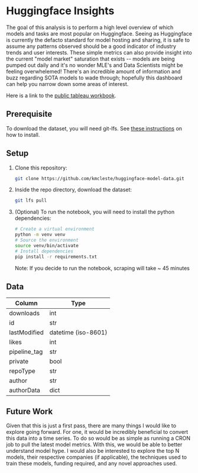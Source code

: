 # Huggingface Insights

The goal of this analysis is to perform a high level overview of which models and tasks are most popular on Huggingface. Seeing as Huggingface is currently the defacto standard for model hosting and sharing, it is safe to assume any patterns observed should be a good indicator of industry trends and user interests. These simple metrics can also provide insight into the current "model market" saturation that exists -- models are being pumped out daily and it's no wonder MLE's and Data Scientists might be feeling overwhelemed! There's an incredible amount of information and buzz regarding SOTA models to wade through; hopefully this dashboard can help you narrow down some areas of interest.

Here is a link to the [public tableau workbook](https://public.tableau.com/shared/8MNBSMBQC?:display_count=n&:origin=viz_share_link).

## Prerequisite

To download the dataset, you will need git-lfs. See [these instructions](https://docs.github.com/en/repositories/working-with-files/managing-large-files/installing-git-large-file-storage) on how to install.

## Setup

1. Clone this repository:

    ```bash
    git clone https://github.com/kmcleste/huggingface-model-data.git
    ```

2. Inside the repo directory, download the dataset:

    ```bash
    git lfs pull
    ```

3. (Optional) To run the notebook, you will need to install the python dependencies:

    ```bash
    # Create a virtual environment
    python -m venv venv
    # Source the environment
    source venv/bin/activate
    # Install dependencies
    pip install -r requirements.txt
    ```

    Note: If you decide to run the notebook, scraping will take ~ 45 minutes

## Data

| Column        | Type                |
| ------------- | ------------------- |
| downloads     | int                 |
| id            | str                 |
| lastModified  | datetime (iso-8601) |
| likes         | int                 |
| pipeline_tag  | str                 |
| private       | bool                |
| repoType      | str                 |
| author        | str                 |
| authorData    | dict                |

## Future Work

Given that this is just a first pass, there are many things I would like to explore going forward. For one, it would be incredibly beneficial to convert this data into a time series. To do so would be as simple as running a CRON job to pull the latest model metrics. With this, we would be able to better understand model hype. I would also be interested to explore the top N models, their respective companies (if applicable), the techniques used to train these models, funding required, and any novel approaches used.
